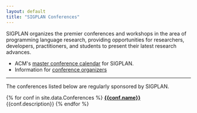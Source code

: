 ```yaml
---
layout: default
title: "SIGPLAN Conferences"
---
```

SIGPLAN organizes the
premier conferences and workshops in the area of programming language
research, providing opportunities for researchers, developers,
practitioners, and students to present their latest research
advances.

- ACM's [master conference calendar](http://campus.acm.org/calendar/index.cfm?Sponsor=SIGPLAN)
  for SIGPLAN.
- Information for [conference
  organizers](/Resources/Guidelines/ConferenceOrganizers) 

* * * * *

<!-- (BCP) Is this the correct list of "regularly sponsored" conferences?
      (E.g., should CGO be included?  Should CC?)  How should the list be
      sorted? -->
      
<!-- (AF) What does "regularly" mean? Permanently? If I remember correctly we 
      issued CC a 2-3 year sponsorship to be revisited later. Is that "regular"?
      Also, I don't have a way of checking the list, other than sending an
      email to everyone to report discrepancies. Shall we? -->

The conferences listed below are regularly sponsored by
SIGPLAN. 

{% for conf in site.data.Conferences %}
**[{{conf.name}}]({{conf.link}})**  
{{conf.description}}
{% endfor %}
